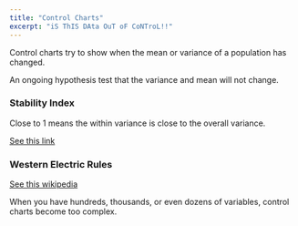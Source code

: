 ```yaml
---
title: "Control Charts"
excerpt: "iS ThIS DAta OuT oF CoNTroL!!"
---
```


Control charts try to show when the mean or variance of a population has changed.

An ongoing hypothesis test that the variance and mean will not change.



### Stability Index
Close to 1 means the within variance is close to the overall variance.

[See this link](http://citeseerx.ist.psu.edu/viewdoc/download?doi=10.1.1.504.1926&rep=rep1&type=pdf)


### Western Electric Rules
[See this wikipedia](https://en.wikipedia.org/wiki/Western_Electric_rules)




When you have hundreds, thousands, or even dozens of variables, control charts become too complex.
